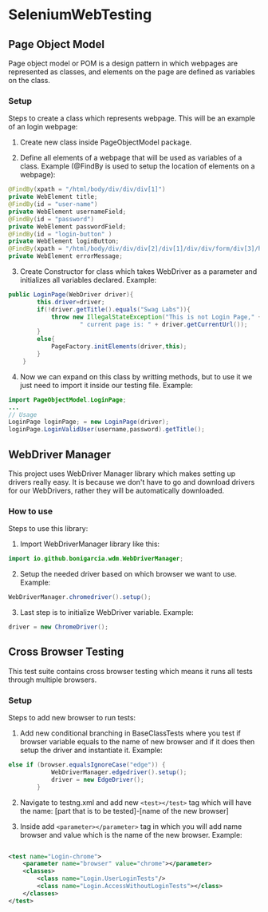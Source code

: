 # SeleniumWebTesting


## Page Object Model
Page object model or POM is a design pattern in which webpages are represented as classes, and elements on the page are defined as variables on the class. 
### Setup
Steps to create a class which represents webpage. This will be an example of an login webpage:
1. Create new class inside PageObjectModel package.

2. Define all elements of a webpage that will be used as variables of a class. Example (@FindBy is used to setup the location of elements on a webpage):
```java
@FindBy(xpath = "/html/body/div/div/div[1]")
private WebElement title;
@FindBy(id = "user-name")
private WebElement usernameField;
@FindBy(id = "password")
private WebElement passwordField;
@FindBy(id = "login-button" )
private WebElement loginButton;
@FindBy(xpath = "/html/body/div/div/div[2]/div[1]/div/div/form/div[3]/h3")
private WebElement errorMessage;
```
3. Create Constructor for class which takes WebDriver as a parameter and initializes all variables declared. Example:
```java
public LoginPage(WebDriver driver){
        this.driver=driver;
        if(!driver.getTitle().equals("Swag Labs")){
            throw new IllegalStateException("This is not Login Page," +
                    " current page is: " + driver.getCurrentUrl());
        }
        else{
            PageFactory.initElements(driver,this);
        }
    }
```
4. Now we can expand on this class by writting methods, but to use it we just need to import it inside our testing file. Example:
```java
import PageObjectModel.LoginPage;
...
// Usage
LoginPage loginPage; = new LoginPage(driver);
loginPage.LoginValidUser(username,password).getTitle();
```


## WebDriver Manager
This project uses WebDriver Manager library which makes setting up drivers really easy. It is because we don't have to go and download drivers for our WebDrivers, rather they will be automatically downloaded.
### How to use
Steps to use this library:
1. Import WebDriverManager library like this:
```java
import io.github.bonigarcia.wdm.WebDriverManager;
```
2. Setup the needed driver based on which browser we want to use. Example:
```java
WebDriverManager.chromedriver().setup();
```
3. Last step is to initialize WebDriver variable. Example:
```java
driver = new ChromeDriver();
```


## Cross Browser Testing
This test suite contains cross browser testing which means it runs all tests through multiple browsers.
### Setup
Steps to add new browser to run tests:
1. Add new conditional branching in BaseClassTests where you test if browser variable equals to the name of new browser and if it does then setup the driver and instantiate it. Example:
```java
else if (browser.equalsIgnoreCase("edge")) {
            WebDriverManager.edgedriver().setup();
            driver = new EdgeDriver();
        }
```
2. Navigate to testng.xml and add new ```<test></test>``` tag which will have the name: [part that is to be tested]-[name of the new browser]

3. Inside <test></test> add ```<parameter></parameter>``` tag in which you will add name browser and value which is the name of the new browser. Example:

```xml

<test name="Login-chrome">
    <parameter name="browser" value="chrome"></parameter>
    <classes>
        <class name="Login.UserLoginTests"/>
        <class name="Login.AccessWithoutLoginTests"></class>
    </classes>
</test>
```